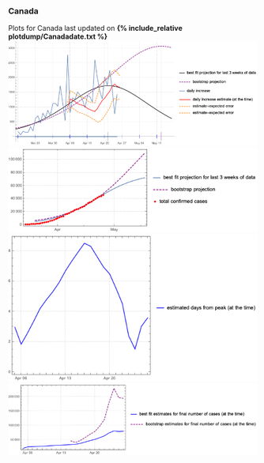 ### Canada

Plots for Canada last updated on **{% include_relative plotdump/Canadadate.txt %}**
![](plotdump/Canadagraf.png)
![](plotdump/Canadaloggraf.png)
![](plotdump/Canadadfgraf.png)
![](plotdump/Canadafinalplot.png)